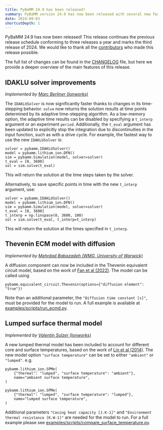 ```yaml
---
title: PyBaMM 24.9 has been released!
summary: PyBaMM version 24.9 has now been released with several new features and improvements.
date: 2024-09-03
shortcutDepth: 1
---
```


PyBaMM 24.9 has now been released! This release continues the previous release schedule conforming to three releases a year and marks the third release of 2024. We would like to thank all the [contributors](https://pybamm.org/teams/) who made this release possible.

The full list of changes can be found in the [CHANGELOG](https://pybamm.org/changelog/) file, but here we provide a deeper overview of the main features of this release.

## IDAKLU solver improvements
_Implemented by [Marc Berliner (Ionworks)](https://github.com/MarcBerliner)_

The `IDAKLUSolver` is now significantly faster thanks to changes in its time-stepping behavior. `solve` now returns the solution results at time points determined by its adaptive time-stepping algorithm. As a low-memory option, the adaptive time results can be disabled by specifying a `t_interp` argument or an experiment `period`. Additionally, the `t_eval` argument has been updated to explicitly stop the integration due to discontinuities in the input function, such as with a drive cycle. For example, the fastest way to use the new `IDAKLUSolver` is:

```python3
solver = pybamm.IDAKLUSolver()
model = pybamm.lithium_ion.DFN()
sim = pybamm.Simulation(model, solver=solver)
t_eval = [0, 3600]
sol = sim.solve(t_eval)
```

This will return the solution at the time steps taken by the solver.

Alternatively, to save specific points in time with the new `t_interp` argument, use:

```python3
solver = pybamm.IDAKLUSolver()
model = pybamm.lithium_ion.DFN()
sim = pybamm.Simulation(model, solver=solver)
t_eval = [0, 3600]
t_interp = np.linspace(0, 3600, 100)
sol = sim.solve(t_eval, t_interp=t_interp)
```

This will return the solution at the times specified in `t_interp`.

## Thevenin ECM model with diffusion
_Implemented by [Mehrdad Babazadeh (WMG, University of Warwick)](https://github.com/MehrdadBabazadeh)_

A diffusion component can now be included in the Thevenin equivalent circuit model, based on the work of [Fan et al (2022)](https://doi.org/10.1016/j.apenergy.2022.119336). The model can be called using

```python3
pybamm.equivalent_circuit.Thevenin(options={"diffusion element": "true"})
```

Note than an additional parameter, the `"Diffusion time constant [s]"`, must be provided for the model to run. A full example is available at [examples/scripts/run_ecmd.py](https://github.com/pybamm-team/PyBaMM/blob/develop/examples/scripts/run_ecmd.py).

## Lumped surface thermal model
_Implemented by [Valentin Sulzer (Ionworks)](https://github.com/valentinsulzer)_

A new lumped thermal model has been included to account for different core and surface temperatures, based on the work of [Lin et al (2014)](https://doi.org/10.1016/j.jpowsour.2014.01.097). The new model option `"surface temperature"` can be set to either `"ambient"` or `"lumped"`. e.g.

```python3
pybamm.lithium_ion.SPMe(
    {"thermal": "lumped", "surface temperature": "ambient"},
    name="ambient surface temperature",
)

pybamm.lithium_ion.SPMe(
    {"thermal": "lumped", "surface temperature": "lumped"},
    name="lumped surface temperature",
)
```

Additional parameters `"Casing heat capacity [J.K-1]"` and `"Environment thermal resistance [K.W-1]"` are needed for the model to run. For a full example please see [examples/scripts/compare_surface_temperature.py](https://github.com/pybamm-team/PyBaMM/blob/develop/examples/scripts/compare_surface_temperature.py).
